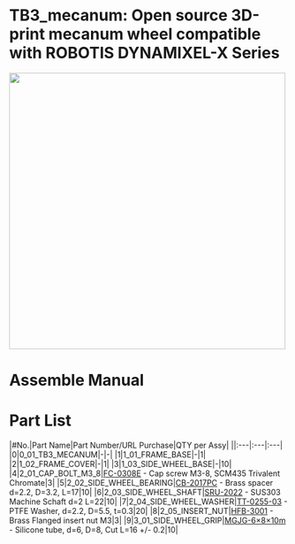 # TB3_mecanum: Open source 3D-print mecanum wheel compatible with ROBOTIS DYNAMIXEL-X Series
<img src="https://user-images.githubusercontent.com/18658190/96047607-5a7b6000-0eb0-11eb-9509-d81aed2c095f.png" width="500px">

# Assemble Manual

# Part List
|#No.|Part Name|Part Number/URL Purchase|QTY per Assy|
||:---|:---|:---|
|0|0_01_TB3_MECANUM|-|-|
|1|1_01_FRAME_BASE|-|1|
|2|1_02_FRAME_COVER|-|1|
|3|1_03_SIDE_WHEEL_BASE|-|10|
|4|2_01_CAP_BOLT_M3_8|[FC-0308E](https://wilco.jp/products/F/FC-E.html#page4) - Cap screw M3-8, SCM435 Trivalent Chromate|3|
|5|2_02_SIDE_WHEEL_BEARING|[CB-2017PC](https://www.hirosugi-net.co.jp/shop/g/g40152/) - Brass spacer d=2.2, D=3.2, L=17|10|
|6|2_03_SIDE_WHEEL_SHAFT|[SRU-2022](https://wilco.jp/products/U/SRU-2000.html#page1) - SUS303 Machine Schaft d=2 L=22|10|
|7|2_04_SIDE_WHEEL_WASHER|[TT-0255-03](https://www.hirosugi-net.co.jp/shop/g/g31585/) - PTFE Washer, d=2.2, D=5.5, t=0.3|20|
|8|2_05_INSERT_NUT|[HFB-3001](https://www.hirosugi-net.co.jp/shop/g/g28070/) - Brass Flanged insert nut M3|3|
|9|3_01_SIDE_WHEEL_GRIP|[MGJG-6×8×10m](https://www.monotaro.com/p/2225/2633/) - Silicone tube, d=6, D=8, Cut L=16 +/- 0.2|10|
